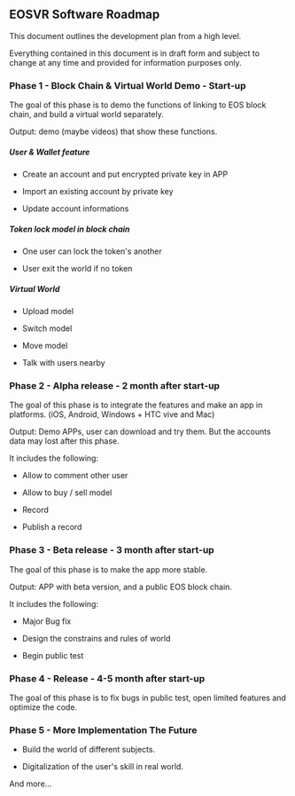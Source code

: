 ## EOSVR Software Roadmap

This document outlines the development plan from a high level. 

Everything contained in this document is in draft form and subject to change at any time and provided for information purposes only. 


### Phase 1 - Block Chain & Virtual World Demo - Start-up

The goal of this phase is to demo the functions of linking to EOS block chain, and build a virtual world separately.

Output: demo (maybe videos) that show these functions.


##### User & Wallet feature

- Create an account and put encrypted private key in APP

- Import an existing account by private key

- Update account informations


##### Token lock model in block chain

- One user can lock the token's another

- User exit the world if no token


##### Virtual World

- Upload model

- Switch model

- Move model

- Talk with users nearby


### Phase 2 - Alpha release - 2 month after start-up

The goal of this phase is to integrate the features and make an app in platforms. (iOS, Android, Windows + HTC vive and Mac)

Output: Demo APPs, user can download and try them. But the accounts data may lost after this phase.


It includes the following:

- Allow to comment other user

- Allow to buy / sell model

- Record

- Publish a record


### Phase 3 - Beta release - 3 month after start-up

The goal of this phase is to make the app more stable.

Output: APP with beta version, and a public EOS block chain.


It includes the following:

- Major Bug fix

- Design the constrains and rules of world

- Begin public test


### Phase 4 - Release - 4-5 month after start-up

The goal of this phase is to fix bugs in public test, open limited features and optimize the code.


### Phase 5 - More Implementation The Future

- Build the world of different subjects. 

- Digitalization of the user's skill in real world.

And more...
